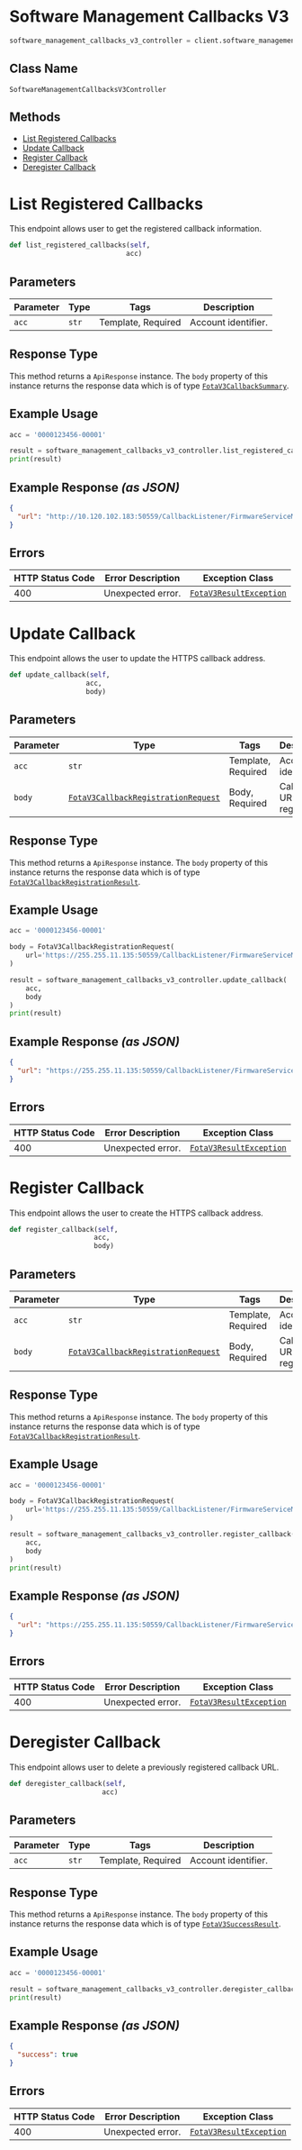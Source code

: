 # Software Management Callbacks V3

```python
software_management_callbacks_v3_controller = client.software_management_callbacks_v3
```

## Class Name

`SoftwareManagementCallbacksV3Controller`

## Methods

* [List Registered Callbacks](../../doc/controllers/software-management-callbacks-v3.md#list-registered-callbacks)
* [Update Callback](../../doc/controllers/software-management-callbacks-v3.md#update-callback)
* [Register Callback](../../doc/controllers/software-management-callbacks-v3.md#register-callback)
* [Deregister Callback](../../doc/controllers/software-management-callbacks-v3.md#deregister-callback)


# List Registered Callbacks

This endpoint allows user to get the registered callback information.

```python
def list_registered_callbacks(self,
                             acc)
```

## Parameters

| Parameter | Type | Tags | Description |
|  --- | --- | --- | --- |
| `acc` | `str` | Template, Required | Account identifier. |

## Response Type

This method returns a `ApiResponse` instance. The `body` property of this instance returns the response data which is of type [`FotaV3CallbackSummary`](../../doc/models/fota-v3-callback-summary.md).

## Example Usage

```python
acc = '0000123456-00001'

result = software_management_callbacks_v3_controller.list_registered_callbacks(acc)
print(result)
```

## Example Response *(as JSON)*

```json
{
  "url": "http://10.120.102.183:50559/CallbackListener/FirmwareServiceMessages.asmx"
}
```

## Errors

| HTTP Status Code | Error Description | Exception Class |
|  --- | --- | --- |
| 400 | Unexpected error. | [`FotaV3ResultException`](../../doc/models/fota-v3-result-exception.md) |


# Update Callback

This endpoint allows the user to update the HTTPS callback address.

```python
def update_callback(self,
                   acc,
                   body)
```

## Parameters

| Parameter | Type | Tags | Description |
|  --- | --- | --- | --- |
| `acc` | `str` | Template, Required | Account identifier. |
| `body` | [`FotaV3CallbackRegistrationRequest`](../../doc/models/fota-v3-callback-registration-request.md) | Body, Required | Callback URL registration. |

## Response Type

This method returns a `ApiResponse` instance. The `body` property of this instance returns the response data which is of type [`FotaV3CallbackRegistrationResult`](../../doc/models/fota-v3-callback-registration-result.md).

## Example Usage

```python
acc = '0000123456-00001'

body = FotaV3CallbackRegistrationRequest(
    url='https://255.255.11.135:50559/CallbackListener/FirmwareServiceMessages.asmx'
)

result = software_management_callbacks_v3_controller.update_callback(
    acc,
    body
)
print(result)
```

## Example Response *(as JSON)*

```json
{
  "url": "https://255.255.11.135:50559/CallbackListener/FirmwareServiceMessages.asmx"
}
```

## Errors

| HTTP Status Code | Error Description | Exception Class |
|  --- | --- | --- |
| 400 | Unexpected error. | [`FotaV3ResultException`](../../doc/models/fota-v3-result-exception.md) |


# Register Callback

This endpoint allows the user to create the HTTPS callback address.

```python
def register_callback(self,
                     acc,
                     body)
```

## Parameters

| Parameter | Type | Tags | Description |
|  --- | --- | --- | --- |
| `acc` | `str` | Template, Required | Account identifier. |
| `body` | [`FotaV3CallbackRegistrationRequest`](../../doc/models/fota-v3-callback-registration-request.md) | Body, Required | Callback URL registration. |

## Response Type

This method returns a `ApiResponse` instance. The `body` property of this instance returns the response data which is of type [`FotaV3CallbackRegistrationResult`](../../doc/models/fota-v3-callback-registration-result.md).

## Example Usage

```python
acc = '0000123456-00001'

body = FotaV3CallbackRegistrationRequest(
    url='https://255.255.11.135:50559/CallbackListener/FirmwareServiceMessages.asmx'
)

result = software_management_callbacks_v3_controller.register_callback(
    acc,
    body
)
print(result)
```

## Example Response *(as JSON)*

```json
{
  "url": "https://255.255.11.135:50559/CallbackListener/FirmwareServiceMessages.asmx"
}
```

## Errors

| HTTP Status Code | Error Description | Exception Class |
|  --- | --- | --- |
| 400 | Unexpected error. | [`FotaV3ResultException`](../../doc/models/fota-v3-result-exception.md) |


# Deregister Callback

This endpoint allows user to delete a previously registered callback URL.

```python
def deregister_callback(self,
                       acc)
```

## Parameters

| Parameter | Type | Tags | Description |
|  --- | --- | --- | --- |
| `acc` | `str` | Template, Required | Account identifier. |

## Response Type

This method returns a `ApiResponse` instance. The `body` property of this instance returns the response data which is of type [`FotaV3SuccessResult`](../../doc/models/fota-v3-success-result.md).

## Example Usage

```python
acc = '0000123456-00001'

result = software_management_callbacks_v3_controller.deregister_callback(acc)
print(result)
```

## Example Response *(as JSON)*

```json
{
  "success": true
}
```

## Errors

| HTTP Status Code | Error Description | Exception Class |
|  --- | --- | --- |
| 400 | Unexpected error. | [`FotaV3ResultException`](../../doc/models/fota-v3-result-exception.md) |

